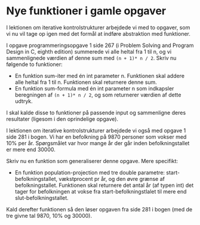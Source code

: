 # Nye funktioner i gamle opgaver

I lektionen om iterative kontrolstrukturer arbejdede vi med to opgaver, som vi nu vil tage op igen med det formål at indføre abstraktion med funktioner.

I opgave programmeringsopgave 1 side 267 (i Problem Solving and Program Design in C, eighth edition) summerede vi alle heltal fra 1 til n, og vi sammenlignede værdien af denne sum med `(n + 1)* n / 2`. Skriv nu følgende to funktioner:

- En funktion sum-iter med én int parameter n. Funktionen skal addere alle heltal fra 1 til n. Funktionen skal returnere denne sum.
- En funktion sum-formula med én int parameter n som indkapsler beregningen af `(n + 1)* n / 2`, og som returnerer værdien af dette udtryk.

I skal kalde disse to funktioner på passende input og sammenligne deres resultater (ligesom i den oprindelige opgave).

I lektionen om iterative kontrolstrukturer arbejdede vi også med opgave 1 side 281 i bogen. Vi har en befolkning på 9870 personer som vokser med 10% per år. Spørgsmålet var hvor mange år der går inden befolkningstallet er mere end 30000.

Skriv nu en funktion som generaliserer denne opgave. Mere specifikt:

- En funktion population-projection med tre double parametre: start-befolkningstallet, vækstprocent pr år, og den øvre grænse af befolkningstallet. Funktionen skal returnere det antal år (af typen int) det tager for befolkningen at vokse fra start-befolkningstlalet til mere end slut-befolkningstallet.

Kald derefter funktionen så den løser opgaven fra side 281 i bogen (med de tre givne tal 9870, 10% og 30000).
